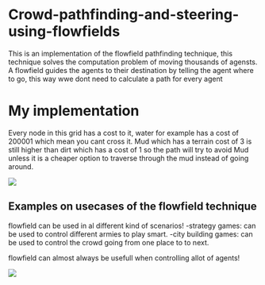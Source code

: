 # Crowd-pathfinding-and-steering-using-flowfields

This is an implementation of the flowfield pathfinding technique, this technique solves the computation problem of moving thousands of agensts.
A flowfield guides the agents to their destination by telling the agent where to go, this way wwe dont need to calculate a path for every agent

<h1>My implementation  </h1>
  
Every node in this grid has a cost to it, water for example has a cost of 200001 which mean you cant cross it.
 Mud which has a terrain cost of 3 is still higher than dirt which has a cost of 1 so the path will try to avoid Mud unless it is a cheaper option to traverse through the mud instead of going around.
  
<img src="https://user-images.githubusercontent.com/34093176/149738373-5c439c4b-cd61-4efb-b61f-4db312a19479.png">
  
  
<h2>Examples on usecases of the flowfield technique</h2>
 
 flowfield can be used in al different kind of scenarios!
  -strategy games: can be used to control different armies to play smart.
  -city building games: can be used to control the crowd going from one place to to next.
  
  flowfield can almost always be usefull when controlling allot of agents! 
  
 <img src="https://user-images.githubusercontent.com/34093176/149742401-6d79a359-1cc3-48ed-bc84-3e42945cd9c1.gif">
